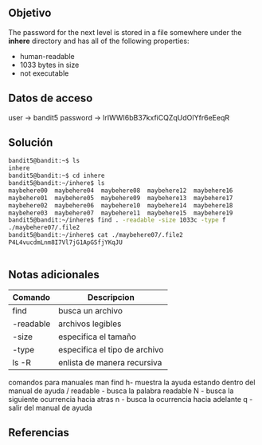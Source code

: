 ## Objetivo
The password for the next level is stored in a file somewhere under the **inhere** directory and has all of the following properties:

-   human-readable
-   1033 bytes in size
-   not executable


## Datos de acceso
user -> bandit5
password -> lrIWWI6bB37kxfiCQZqUdOIYfr6eEeqR

## Solución
``` bash
bandit5@bandit:~$ ls
inhere
bandit5@bandit:~$ cd inhere
bandit5@bandit:~/inhere$ ls
maybehere00  maybehere04  maybehere08  maybehere12  maybehere16
maybehere01  maybehere05  maybehere09  maybehere13  maybehere17
maybehere02  maybehere06  maybehere10  maybehere14  maybehere18
maybehere03  maybehere07  maybehere11  maybehere15  maybehere19
bandit5@bandit:~/inhere$ find . -readable -size 1033c -type f
./maybehere07/.file2
bandit5@bandit:~/inhere$ cat ./maybehere07/.file2
P4L4vucdmLnm8I7Vl7jG1ApGSfjYKqJU
  

```
## Notas adicionales
|Comando | Descripcion |
|------------ | ------------|
|find | busca un archivo|
|-readable|archivos legibles|
|-size| especifica el tamaño|
|-type |especifica el tipo de archivo|
|ls -R|enlista de manera recursiva |

comandos para manuales
man find 
h- muestra la ayuda estando dentro del manual de ayuda
/ readable - busca la palabra readable
N - busca la siguiente ocurrencia hacia atras 
n - busca la ocurrencia hacia adelante 
q - salir del manual de ayuda

## Referencias 